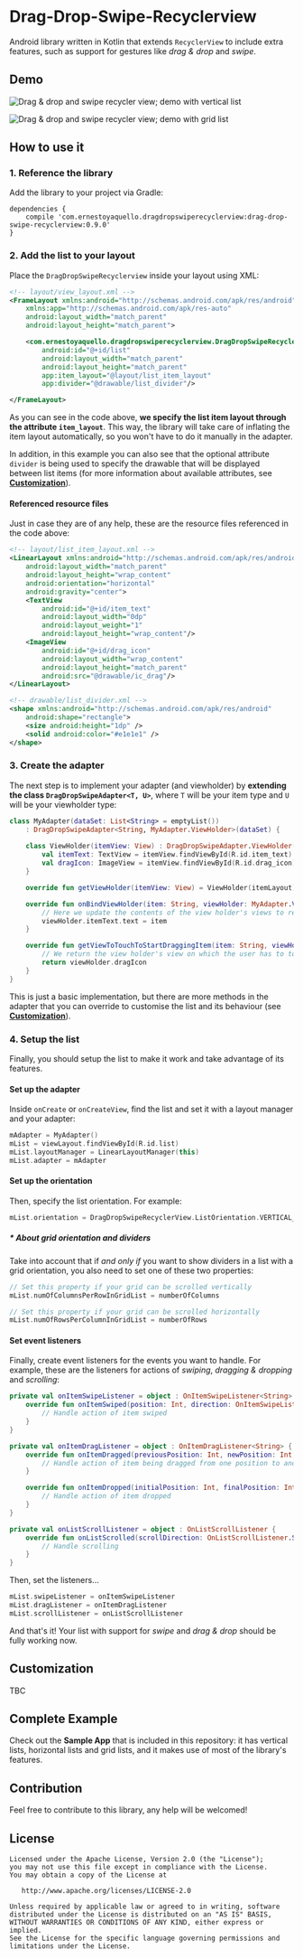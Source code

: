 # Drag-Drop-Swipe-Recyclerview
Android library written in Kotlin that extends `RecyclerView` to include extra features, such as support for gestures like *drag & drop* and *swipe*.

## Demo
![Drag & drop and swipe recycler view; demo with vertical list](https://raw.githubusercontent.com/ernestoyaquello/drag-drop-swipe-recyclerview/master/drag-drop-swipe-list-demo.gif)

![Drag & drop and swipe recycler view; demo with grid list](https://raw.githubusercontent.com/ernestoyaquello/drag-drop-swipe-recyclerview/master/drag-drop-swipe-list-demo2.gif)

## How to use it
### 1. Reference the library
Add the library to your project via Gradle:

```
dependencies {
    compile 'com.ernestoyaquello.dragdropswiperecyclerview:drag-drop-swipe-recyclerview:0.9.0'
}
```

### 2. Add the list to your layout
Place the `DragDropSwipeRecyclerview` inside your layout using XML:

```xml
<!-- layout/view_layout.xml -->
<FrameLayout xmlns:android="http://schemas.android.com/apk/res/android"
    xmlns:app="http://schemas.android.com/apk/res-auto"
    android:layout_width="match_parent"
    android:layout_height="match_parent">

    <com.ernestoyaquello.dragdropswiperecyclerview.DragDropSwipeRecyclerView
        android:id="@+id/list"
        android:layout_width="match_parent"
        android:layout_height="match_parent"
        app:item_layout="@layout/list_item_layout"
        app:divider="@drawable/list_divider"/>

</FrameLayout>
```

As you can see in the code above, **we specify the list item layout through the attribute `item_layout`**. This way, the library will take care of inflating the item layout automatically, so you won't have to do it manually in the adapter.

In addition, in this example you can also see that the optional attribute `divider` is being used to specify the drawable that will be displayed between list items (for more information about available attributes, see [**Customization**](#customization)).

#### Referenced resource files
Just in case they are of any help, these are the resource files referenced in the code above:

```xml
<!-- layout/list_item_layout.xml -->
<LinearLayout xmlns:android="http://schemas.android.com/apk/res/android"
    android:layout_width="match_parent"
    android:layout_height="wrap_content"
    android:orientation="horizontal"
    android:gravity="center">
    <TextView
        android:id="@+id/item_text"
        android:layout_width="0dp"
        android:layout_weight="1"
        android:layout_height="wrap_content"/>
    <ImageView
        android:id="@+id/drag_icon"
        android:layout_width="wrap_content"
        android:layout_height="match_parent"
        android:src="@drawable/ic_drag"/>
</LinearLayout>
```

```xml
<!-- drawable/list_divider.xml -->
<shape xmlns:android="http://schemas.android.com/apk/res/android"
    android:shape="rectangle">
    <size android:height="1dp" />
    <solid android:color="#e1e1e1" />
</shape>
```

### 3. Create the adapter

The next step is to implement your adapter (and viewholder) by **extending the class `DragDropSwipeAdapter<T, U>`**, where `T` will be your item type and `U` will be your viewholder type:

```kotlin
class MyAdapter(dataSet: List<String> = emptyList())
    : DragDropSwipeAdapter<String, MyAdapter.ViewHolder>(dataSet) {
    
    class ViewHolder(itemView: View) : DragDropSwipeAdapter.ViewHolder(itemView) {
        val itemText: TextView = itemView.findViewById(R.id.item_text)
        val dragIcon: ImageView = itemView.findViewById(R.id.drag_icon)
    }

    override fun getViewHolder(itemView: View) = ViewHolder(itemLayout)

    override fun onBindViewHolder(item: String, viewHolder: MyAdapter.ViewHolder, position: Int) {
        // Here we update the contents of the view holder's views to reflect the item's data
        viewHolder.itemText.text = item
    }

    override fun getViewToTouchToStartDraggingItem(item: String, viewHolder: MyAdapter.ViewHolder, position: Int): View? {
        // We return the view holder's view on which the user has to touch to drag the item
        return viewHolder.dragIcon 
    }
}
```

This is just a basic implementation, but there are more methods in the adapter that you can override to customise the list and its behaviour (see [**Customization**](#customization)).

### 4. Setup the list
Finally, you should setup the list to make it work and take advantage of its features.

#### Set up the adapter
Inside `onCreate` or `onCreateView`, find the list and set it with a layout manager and your adapter:

```kotlin
mAdapter = MyAdapter()
mList = viewLayout.findViewById(R.id.list)
mList.layoutManager = LinearLayoutManager(this)
mList.adapter = mAdapter

```

#### Set up the orientation
Then, specify the list orientation. For example:

```kotlin
mList.orientation = DragDropSwipeRecyclerView.ListOrientation.VERTICAL_LIST_WITH_VERTICAL_DRAGGING
```

##### * About grid orientation and dividers

Take into account that if *and only if* you want to show dividers in a list with a grid orientation, you also need to set one of these two properties:

```kotlin
// Set this property if your grid can be scrolled vertically
mList.numOfColumnsPerRowInGridList = numberOfColumns

// Set this property if your grid can be scrolled horizontally
mList.numOfRowsPerColumnInGridList = numberOfRows
```

#### Set event listeners
Finally, create event listeners for the events you want to handle. For example, these are the listeners for actions of *swiping*, *dragging & dropping* and *scrolling*:

```kotlin
private val onItemSwipeListener = object : OnItemSwipeListener<String> {
    override fun onItemSwiped(position: Int, direction: OnItemSwipeListener.SwipeDirection, item: String) {
        // Handle action of item swiped
    }
}

private val onItemDragListener = object : OnItemDragListener<String> {
    override fun onItemDragged(previousPosition: Int, newPosition: Int, item: String) {
        // Handle action of item being dragged from one position to another
    }

    override fun onItemDropped(initialPosition: Int, finalPosition: Int, item: String) {
        // Handle action of item dropped
    }
}

private val onListScrollListener = object : OnListScrollListener {
    override fun onListScrolled(scrollDirection: OnListScrollListener.ScrollDirection, distance: Int) {
        // Handle scrolling
    }
}
```

Then, set the listeners...

```kotlin
mList.swipeListener = onItemSwipeListener
mList.dragListener = onItemDragListener
mList.scrollListener = onListScrollListener
```

And that's it! Your list with support for *swipe* and *drag & drop* should be fully working now.

## Customization

TBC

## Complete Example
Check out the **Sample App** that is included in this repository: it has vertical lists, horizontal lists and grid lists, and it makes use of most of the library's features.

## Contribution
Feel free to contribute to this library, any help will be welcomed!

## License
```
Licensed under the Apache License, Version 2.0 (the "License");
you may not use this file except in compliance with the License.
You may obtain a copy of the License at

   http://www.apache.org/licenses/LICENSE-2.0

Unless required by applicable law or agreed to in writing, software
distributed under the License is distributed on an "AS IS" BASIS,
WITHOUT WARRANTIES OR CONDITIONS OF ANY KIND, either express or implied.
See the License for the specific language governing permissions and
limitations under the License.
```
